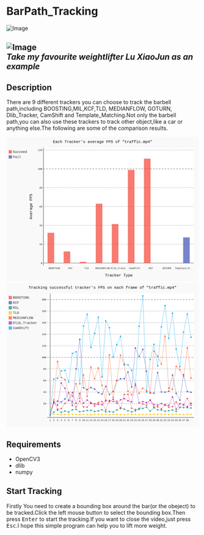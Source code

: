 # BarPath_Tracking
![Image](https://pic4.zhimg.com/v2-f991d9567a65c74ada7cf19c8f2d43b0_b.gif)    

![Image](https://pic4.zhimg.com/v2-221a1c9d7f34c2fbeb045041760b9804_b.jpg)        
_Take my favourite weightlifter Lu XiaoJun as an example_
---   
## Description  
        
There are 9 different trackers you can choose to track the barbell path,including BOOSTING,MIL,KCF,TLD, MEDIANFLOW, GOTURN, Dlib_Tracker, CamShift and Template_Matching.Not only the barbell path,you can also use these trackers to track other object,like a car or anything else.The following are some of the comparison results.    

<img src="Result/avg_fps.svg">      
      
<img src="Result/fps.svg">      
      

## Requirements   
     
* OpenCV3
* dlib
* numpy
    
## Start Tracking    
Firstly You need to create a bounding box around the bar(or the obeject) to be tracked.Click the left mouse button to select the bounding box.Then press <kbd>Enter</kbd> to start the tracking.If you want to close the video,just press <kbd>Esc</kbd>.I hope this simple program can help you to lift more weight.    



